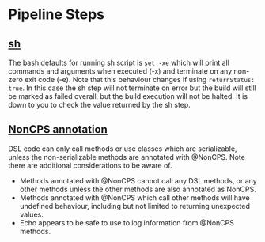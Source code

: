 # Pipeline Steps
## [sh](https://jenkins.io/doc/pipeline/steps/workflow-durable-task-step/#sh-shell-script) 
The bash defaults for running sh script is `set -xe` which will print all commands and arguments when executed (-x) and terminate on any non-zero exit code (-e). Note that this behaviour changes if using `returnStatus: true`. In this case the sh step will not terminate on error but the build will still be marked as failed overall, but the build execution will not be halted. It is down to you to check the value returned by the sh step.

## [NonCPS annotation](https://github.com/jenkinsci/workflow-cps-plugin/blob/master/README.md#technical-design)
DSL code can only call methods or use classes which are serializable, unless the non-serializable methods are annotated with @NonCPS. Note there are additional considerations to be aware of. 

* Methods annotated with @NonCPS cannot call any DSL methods, or any other methods unless the other methods are also annotated as NonCPS.
* Methods annotated with @NonCPS which call other methods will have undefined behaviour, including but not limited to returning unexpected values.
* Echo appears to be safe to use to log information from @NonCPS methods. 

